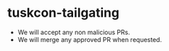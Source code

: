 # tuskcon-tailgating
* We will accept any non malicious PRs.
* We will merge any approved PR when requested.
